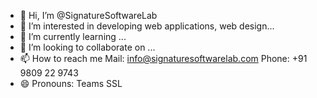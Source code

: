 - 👋 Hi, I’m @SignatureSoftwareLab
- 👀 I’m interested in developing web applications, web design...
- 🌱 I’m currently learning ...
- 💞️ I’m looking to collaborate on ...
- 📫 How to reach me 
      Mail: info@signaturesoftwarelab.com
      Phone: +91 9809 22 9743
- 😄 Pronouns: Teams SSL

<!---
SignatureSoftwareLab/SignatureSoftwareLab is a ✨ special ✨ repository because its `README.md` (this file) appears on your GitHub profile.
You can click the Preview link to take a look at your changes.
--->

